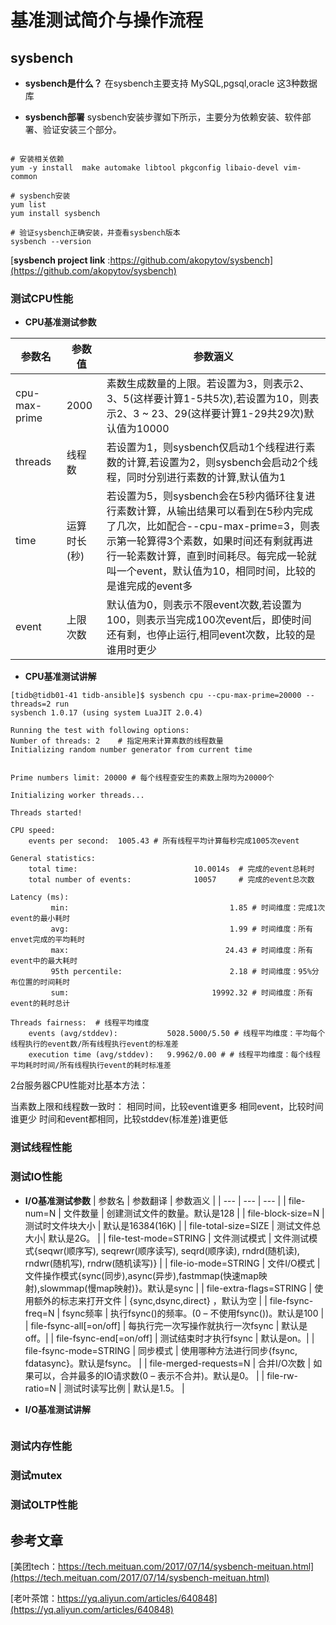 # 基准测试简介与操作流程

## sysbench

* **sysbench是什么？**
在sysbench主要支持 MySQL,pgsql,oracle 这3种数据库



* **sysbench部署**
sysbench安装步骤如下所示，主要分为依赖安装、软件部署、验证安装三个部分。
```shell

# 安装相关依赖
yum -y install  make automake libtool pkgconfig libaio-devel vim-common

# sysbench安装
yum list
yum install sysbench

# 验证sysbench正确安装，并查看sysbench版本
sysbench --version
```

[**sysbench project link** :https://github.com/akopytov/sysbench](https://github.com/akopytov/sysbench)


### 测试CPU性能

* **CPU基准测试参数**

| 参数名 | 参数值 | 参数涵义 |
| --- | --- | --- |
| cpu-max-prime | 2000 | 素数生成数量的上限。若设置为3，则表示2、3、5(这样要计算1-5共5次),若设置为10，则表示2、3 ~ 23、29(这样要计算1-29共29次)默认值为10000 |
| threads | 线程数 | 若设置为1，则sysbench仅启动1个线程进行素数的计算,若设置为2，则sysbench会启动2个线程，同时分别进行素数的计算,默认值为1 |
| time | 运算时长(秒) | 若设置为5，则sysbench会在5秒内循环往复进行素数计算，从输出结果可以看到在5秒内完成了几次，比如配合--cpu-max-prime=3，则表示第一轮算得3个素数，如果时间还有剩就再进行一轮素数计算，直到时间耗尽。每完成一轮就叫一个event，默认值为10，相同时间，比较的是谁完成的event多 |
| event | 上限次数 | 默认值为0，则表示不限event次数,若设置为100，则表示当完成100次event后，即使时间还有剩，也停止运行,相同event次数，比较的是谁用时更少 |

* **CPU基准测试讲解**
```shell
[tidb@tidb01-41 tidb-ansible]$ sysbench cpu --cpu-max-prime=20000 --threads=2 run
sysbench 1.0.17 (using system LuaJIT 2.0.4)

Running the test with following options:
Number of threads: 2    # 指定用来计算素数的线程数量
Initializing random number generator from current time


Prime numbers limit: 20000 # 每个线程查安生的素数上限均为20000个

Initializing worker threads...

Threads started!

CPU speed:
    events per second:  1005.43 # 所有线程平均计算每秒完成1005次event

General statistics:
    total time:                          10.0014s  # 完成的event总耗时
    total number of events:              10057     # 完成的event总次数

Latency (ms):
         min:                                    1.85 # 时间维度：完成1次event的最小耗时
         avg:                                    1.99 # 时间维度：所有envet完成的平均耗时
         max:                                   24.43 # 时间维度：所有event中的最大耗时
         95th percentile:                        2.18 # 时间维度：95%分布位置的时间耗时
         sum:                                19992.32 # 时间维度：所有event的耗时总计

Threads fairness:  # 线程平均维度
    events (avg/stddev):           5028.5000/5.50 # 线程平均维度：平均每个线程执行的event数/所有线程执行event的标准差
    execution time (avg/stddev):   9.9962/0.00 # # 线程平均维度：每个线程平均耗时时间/所有线程执行event的耗时标准差
```

2台服务器CPU性能对比基本方法：

当素数上限和线程数一致时：
相同时间，比较event谁更多
相同event，比较时间谁更少
时间和event都相同，比较stddev(标准差)谁更低


### 测试线程性能



### 测试IO性能

* **I/O基准测试参数**
| 参数名 | 参数翻译 | 参数涵义 |
| --- | --- | --- |
| file-num=N | 文件数量 | 创建测试文件的数量。默认是128 |
| file-block-size=N | 测试时文件块大小 |  默认是16384(16K) |
| file-total-size=SIZE | 测试文件总大小| 默认是2G。 |
| file-test-mode=STRING | 文件测试模式 | 文件测试模式{seqwr(顺序写), seqrewr(顺序读写), seqrd(顺序读), rndrd(随机读), rndwr(随机写), rndrw(随机读写)} |
| file-io-mode=STRING | 文件I/O模式 | 文件操作模式{sync(同步),async(异步),fastmmap(快速map映射),slowmmap(慢map映射)}。默认是sync |
| file-extra-flags=STRING | 使用额外的标志来打开文件 | {sync,dsync,direct} ，默认为空 |
| file-fsync-freq=N | fsync频率 | 执行fsync()的频率。(0 – 不使用fsync())。默认是100 |
| file-fsync-all[=on/off] | 每执行完一次写操作就执行一次fsync | 默认是off。|
| file-fsync-end[=on/off] | 测试结束时才执行fsync |  默认是on。|
| file-fsync-mode=STRING | 同步模式 | 使用哪种方法进行同步{fsync, fdatasync}。默认是fsync。 |
| file-merged-requests=N | 合并I/O次数 | 如果可以，合并最多的IO请求数(0 – 表示不合并)。默认是0。 |
| file-rw-ratio=N | 测试时读写比例 |  默认是1.5。 |


* **I/O基准测试讲解**
```

```


### 测试内存性能


### 测试mutex


### 测试OLTP性能




## 参考文章

[美团tech：https://tech.meituan.com/2017/07/14/sysbench-meituan.html](https://tech.meituan.com/2017/07/14/sysbench-meituan.html)

[老叶茶馆：https://yq.aliyun.com/articles/640848](https://yq.aliyun.com/articles/640848)